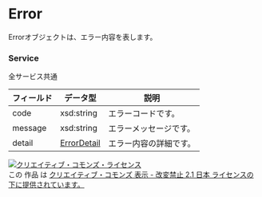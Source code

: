 # Error
Errorオブジェクトは、エラー内容を表します。
### Service
全サービス共通

| フィールド | データ型 | 説明 | 
|---|---|---|
| code| xsd:string| エラーコードです。 |
| message| xsd:string| エラーメッセージです。 |
| detail| <a href="../data/ErrorDetail.md">ErrorDetail</a>| エラー内容の詳細です。 |
<a rel="license" href="http://creativecommons.org/licenses/by-nd/2.1/jp/"><img alt="クリエイティブ・コモンズ・ライセンス" style="border-width:0" src="https://i.creativecommons.org/l/by-nd/2.1/jp/88x31.png" /></a><br />この 作品 は <a rel="license" href="http://creativecommons.org/licenses/by-nd/2.1/jp/">クリエイティブ・コモンズ 表示 - 改変禁止 2.1 日本 ライセンスの下に提供されています。</a>
